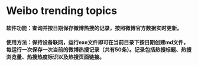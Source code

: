 # **Weibo trending topics**

#### 软件功能：查询并按日期保存微博热搜的记录，按照微博官方数据实时更新。

#### 使用方法：保持设备联网，运行exe文件即可在当前目录下按日期创建md文件，每运行一次保存一次当前的微博热搜记录（共有50条）。记录包括热搜标题、热搜浏览量、热搜热度标识以及热搜页面链接。
